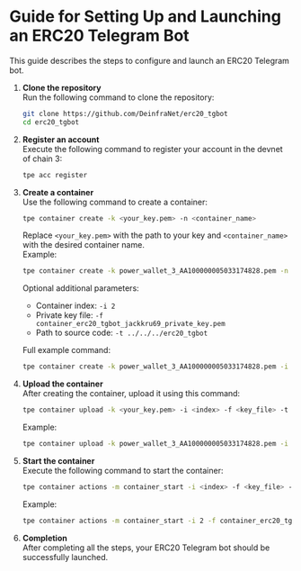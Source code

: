 # Guide for Setting Up and Launching an ERC20 Telegram Bot

This guide describes the steps to configure and launch an ERC20 Telegram bot.

1. **Clone the repository**  
    Run the following command to clone the repository:

   ```bash
   git clone https://github.com/DeinfraNet/erc20_tgbot
   cd erc20_tgbot
   ```

2. **Register an account**  
    Execute the following command to register your account in the devnet of chain 3:

   ```bash
   tpe acc register
   ```

3. **Create a container**  
    Use the following command to create a container:

   ```bash
   tpe container create -k <your_key.pem> -n <container_name>
   ```

   Replace `<your_key.pem>` with the path to your key and `<container_name>` with the desired container name.  
    Example:

   ```bash
   tpe container create -k power_wallet_3_AA100000005033174828.pem -n erc20_tgbot_jackkru69
   ```

   Optional additional parameters:

   - Container index: `-i 2`
   - Private key file: `-f container_erc20_tgbot_jackkru69_private_key.pem`
   - Path to source code: `-t ../../../erc20_tgbot`

   Full example command:

   ```bash
   tpe container create -k power_wallet_3_AA100000005033174828.pem -i 2 -f container_erc20_tgbot_jackkru69_private_key.pem -t ../../../erc20_tgbot -c 1
   ```

4. **Upload the container**  
    After creating the container, upload it using this command:

   ```bash
   tpe container upload -k <your_key.pem> -i <index> -f <key_file> -t <path>
   ```

   Example:

   ```bash
   tpe container upload -k power_wallet_3_AA100000005033174828.pem -i 2 -f container_erc20_tgbot_jackkru69_private_key.pem -t ../../../erc20_tgbot -c 1
   ```

5. **Start the container**  
    Execute the following command to start the container:

   ```bash
   tpe container actions -m container_start -i <index> -f <key_file> -p <parameter>
   ```

   Example:

   ```bash
   tpe container actions -m container_start -i 2 -f container_erc20_tgbot_jackkru69_private_key.pem -p 2
   ```

6. **Completion**  
   After completing all the steps, your ERC20 Telegram bot should be successfully launched.
